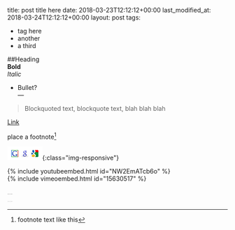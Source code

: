title: post title here
date: 2018-03-23T12:12:12+00:00
last_modified_at: 2018-03-24T12:12:12+00:00
layout: post
tags:
  - tag here
  - another
  - a third
  
  
##Heading  
**Bold**  
_Italic_  
- Bullet?  
&mdash;  
> Blockquoted text, blockquote text, blah blah blah
  
[Link](http://www.sallonoroff.co.uk/)  
  
place a footnote[^fn-reference]  
[^fn-reference]: footnote text like this  

![title or alt text here](/images/googlefavicons.png){:class="img-responsive"}  
  
{% include youtubeembed.html id="NW2EmATcb6o" %}  
{% include vimeoembed.html id="15630517" %}  

<span style="color: #999999;">&#8230;</span>  
<span style="color: #c0c0c0;">&#8230;</span>
